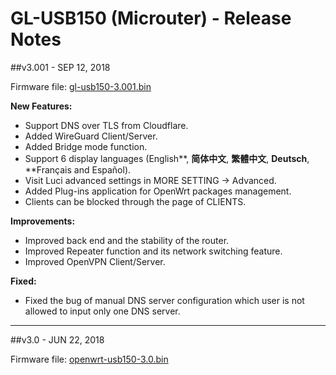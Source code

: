 # GL-USB150 (Microuter) - Release Notes



##v3.001 - SEP 12, 2018

Firmware file: [gl-usb150-3.001.bin](http://download.gl-inet.com.s3.amazonaws.com/firmware/usb150/v1/gl-usb150-3.001.bin)

**New Features:**

- Support DNS over TLS from Cloudflare.
- Added WireGuard Client/Server.
- Added Bridge mode function.
- Support 6 display languages (English**, **简体中文**, **繁體中文**, **Deutsch**, **Français and Español).
- Visit Luci advanced settings in MORE SETTING -> Advanced.
- Added Plug-ins application for OpenWrt packages management.
- Clients can be blocked through the page of CLIENTS.

**Improvements:**

- Improved back end and the stability of the router.
- Improved Repeater function and its network switching feature.
- Improved OpenVPN Client/Server.

**Fixed:**

- Fixed the bug of manual DNS server configuration which user is not allowed to input only one DNS server.



---

##v3.0 - JUN 22, 2018

Firmware file: [openwrt-usb150-3.0.bin](http://download.gl-inet.com.s3.amazonaws.com/firmware/usb150/v1/openwrt-usb150-3.0.bin)

